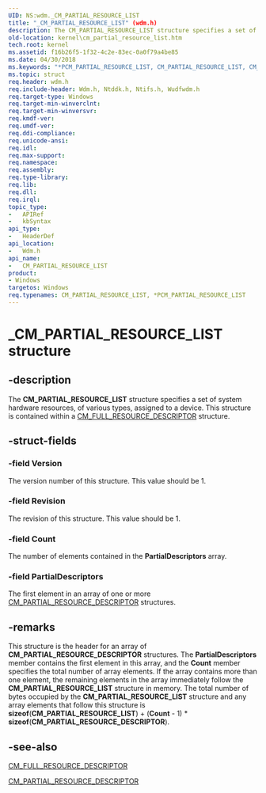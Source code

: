 ```yaml
---
UID: NS:wdm._CM_PARTIAL_RESOURCE_LIST
title: "_CM_PARTIAL_RESOURCE_LIST" (wdm.h)
description: The CM_PARTIAL_RESOURCE_LIST structure specifies a set of system hardware resources, of various types, assigned to a device. This structure is contained within a CM_FULL_RESOURCE_DESCRIPTOR structure.
old-location: kernel\cm_partial_resource_list.htm
tech.root: kernel
ms.assetid: f16b26f5-1f32-4c2e-83ec-0a0f79a4be85
ms.date: 04/30/2018
ms.keywords: "*PCM_PARTIAL_RESOURCE_LIST, CM_PARTIAL_RESOURCE_LIST, CM_PARTIAL_RESOURCE_LIST structure [Kernel-Mode Driver Architecture], PCM_PARTIAL_RESOURCE_LIST, PCM_PARTIAL_RESOURCE_LIST structure pointer [Kernel-Mode Driver Architecture], _CM_PARTIAL_RESOURCE_LIST, kernel.cm_partial_resource_list, kstruct_a_26d7ed25-e580-41e2-ae9d-5e06eb263e3d.xml, wdm/CM_PARTIAL_RESOURCE_LIST, wdm/PCM_PARTIAL_RESOURCE_LIST"
ms.topic: struct
req.header: wdm.h
req.include-header: Wdm.h, Ntddk.h, Ntifs.h, Wudfwdm.h
req.target-type: Windows
req.target-min-winverclnt: 
req.target-min-winversvr: 
req.kmdf-ver: 
req.umdf-ver: 
req.ddi-compliance: 
req.unicode-ansi: 
req.idl: 
req.max-support: 
req.namespace: 
req.assembly: 
req.type-library: 
req.lib: 
req.dll: 
req.irql: 
topic_type:
-	APIRef
-	kbSyntax
api_type:
-	HeaderDef
api_location:
-	Wdm.h
api_name:
-	CM_PARTIAL_RESOURCE_LIST
product:
- Windows
targetos: Windows
req.typenames: CM_PARTIAL_RESOURCE_LIST, *PCM_PARTIAL_RESOURCE_LIST
---
```


# _CM_PARTIAL_RESOURCE_LIST structure


## -description


The <b>CM_PARTIAL_RESOURCE_LIST</b> structure specifies a set of system hardware resources, of various types, assigned to a device. This structure is contained within a <a href="https://msdn.microsoft.com/library/windows/hardware/ff541954">CM_FULL_RESOURCE_DESCRIPTOR</a> structure.


## -struct-fields




### -field Version

The version number of this structure. This value should be 1.


### -field Revision

The revision of this structure. This value should be 1.


### -field Count

The number of elements contained in the <b>PartialDescriptors</b> array.


### -field PartialDescriptors

The first element in an array of one or more <a href="https://msdn.microsoft.com/96bf7bab-b8f5-439c-8717-ea6956ed0213">CM_PARTIAL_RESOURCE_DESCRIPTOR</a> structures.


## -remarks



This structure is the header for an array of <b>CM_PARTIAL_RESOURCE_DESCRIPTOR</b> structures. The <b>PartialDescriptors</b> member contains the first element in this array, and the <b>Count</b> member specifies the total number of array elements. If the array contains more than one element, the remaining elements in the array immediately follow the <b>CM_PARTIAL_RESOURCE_LIST</b> structure in memory. The total number of bytes occupied by the <b>CM_PARTIAL_RESOURCE_LIST</b> structure and any array elements that follow this structure is <b>sizeof</b>(<b>CM_PARTIAL_RESOURCE_LIST</b>) + (<b>Count</b> - 1) * <b>sizeof</b>(<b>CM_PARTIAL_RESOURCE_DESCRIPTOR</b>).




## -see-also




<a href="https://msdn.microsoft.com/library/windows/hardware/ff541954">CM_FULL_RESOURCE_DESCRIPTOR</a>



<a href="https://msdn.microsoft.com/96bf7bab-b8f5-439c-8717-ea6956ed0213">CM_PARTIAL_RESOURCE_DESCRIPTOR</a>
 

 

